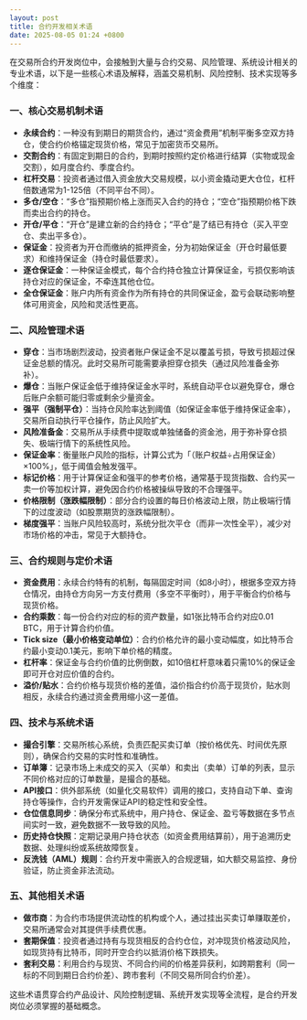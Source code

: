 ```yaml
---
layout: post
title: 合约开发相关术语
date: 2025-08-05 01:24 +0800
---
```


在交易所合约开发岗位中，会接触到大量与合约交易、风险管理、系统设计相关的专业术语，以下是一些核心术语及解释，涵盖交易机制、风险控制、技术实现等多个维度：


### 一、核心交易机制术语
- **永续合约**：一种没有到期日的期货合约，通过“资金费用”机制平衡多空双方持仓，使合约价格锚定现货价格，常见于加密货币交易所。
- **交割合约**：有固定到期日的合约，到期时按照约定价格进行结算（实物或现金交割），如月度合约、季度合约。
- **杠杆交易**：投资者通过借入资金放大交易规模，以小资金撬动更大仓位，杠杆倍数通常为1-125倍（不同平台不同）。
- **多仓/空仓**：“多仓”指预期价格上涨而买入合约的持仓；“空仓”指预期价格下跌而卖出合约的持仓。
- **开仓/平仓**：“开仓”是建立新的合约持仓；“平仓”是了结已有持仓（买入平空仓、卖出平多仓）。
- **保证金**：投资者为开仓而缴纳的抵押资金，分为初始保证金（开仓时最低要求）和维持保证金（持仓时最低要求）。
- **逐仓保证金**：一种保证金模式，每个合约持仓独立计算保证金，亏损仅影响该持仓对应的保证金，不牵连其他仓位。
- **全仓保证金**：账户内所有资金作为所有持仓的共同保证金，盈亏会联动影响整体可用资金，风险和灵活性更高。


### 二、风险管理术语
- **穿仓**：当市场剧烈波动，投资者账户保证金不足以覆盖亏损，导致亏损超过保证金总额的情况。此时交易所可能需要承担穿仓损失（通过风险准备金弥补）。
- **爆仓**：当账户保证金低于维持保证金水平时，系统自动平仓以避免穿仓，爆仓后账户余额可能归零或剩余少量资金。
- **强平（强制平仓）**：当持仓风险率达到阈值（如保证金率低于维持保证金率），交易所自动执行平仓操作，防止风险扩大。
- **风险准备金**：交易所从手续费中提取或单独储备的资金池，用于弥补穿仓损失、极端行情下的系统性风险。
- **保证金率**：衡量账户风险的指标，计算公式为「（账户权益÷占用保证金）×100%」，低于阈值会触发强平。
- **标记价格**：用于计算保证金和强平的参考价格，通常基于现货指数、合约买一卖一价等加权计算，避免因合约价格被操纵导致的不合理强平。
- **价格限制（涨跌幅限制）**：部分合约设置的每日价格波动上限，防止极端行情下的过度波动（如股票期货的涨跌幅限制）。
- **梯度强平**：当账户风险较高时，系统分批次平仓（而非一次性全平），减少对市场价格的冲击，常见于大额持仓。


### 三、合约规则与定价术语
- **资金费用**：永续合约特有的机制，每隔固定时间（如8小时），根据多空双方持仓情况，由持仓方向另一方支付费用（多空不平衡时），用于平衡合约价格与现货价格。
- **合约乘数**：每一份合约对应的标的资产数量，如1张比特币合约对应0.01 BTC，用于计算合约价值。
- **Tick size（最小价格变动单位）**：合约价格允许的最小变动幅度，如比特币合约最小变动0.1美元，影响下单价格的精度。
- **杠杆率**：保证金与合约价值的比例倒数，如10倍杠杆意味着只需10%的保证金即可开仓对应价值的合约。
- **溢价/贴水**：合约价格与现货价格的差值，溢价指合约价高于现货价，贴水则相反，永续合约通过资金费用缩小这一差值。


### 四、技术与系统术语
- **撮合引擎**：交易所核心系统，负责匹配买卖订单（按价格优先、时间优先原则），确保合约交易的实时性和准确性。
- **订单簿**：记录市场上未成交的买入（买单）和卖出（卖单）订单的列表，显示不同价格对应的订单数量，是撮合的基础。
- **API接口**：供外部系统（如量化交易软件）调用的接口，支持自动下单、查询持仓等操作，合约开发需保证API的稳定性和安全性。
- **仓位信息同步**：确保分布式系统中，用户持仓、保证金、盈亏等数据在多节点间实时一致，避免数据不一致导致的风险。
- **历史持仓快照**：定期记录用户持仓状态（如资金费用结算前），用于追溯历史数据、处理纠纷或系统故障恢复。
- **反洗钱（AML）规则**：合约开发中需嵌入的合规逻辑，如大额交易监控、身份验证，防止资金非法流动。


### 五、其他相关术语
- **做市商**：为合约市场提供流动性的机构或个人，通过挂出买卖订单赚取差价，交易所通常会对其提供手续费优惠。
- **套期保值**：投资者通过持有与现货相反的合约仓位，对冲现货价格波动风险，如现货持有比特币，同时开空合约以抵消价格下跌损失。
- **套利交易**：利用合约与现货、不同合约间的价格差异获利，如跨期套利（同一标的不同到期日合约价差）、跨市套利（不同交易所同合约价差）。

这些术语贯穿合约产品设计、风险控制逻辑、系统开发实现等全流程，是合约开发岗位必须掌握的基础概念。